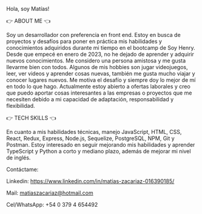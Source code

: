 Hola, soy Matías!


👉 ABOUT ME 👈

 Soy un desarrollador con preferencia en front end. Estoy en busca de proyectos y desafíos para poner en práctica mis habilidades y conocimientos adquiridos durante mi tiempo en el bootcamp de Soy Henry. Desde que empecé en enero de 2023, no he dejado de aprender y adquirir nuevos conocimientos. Me considero una persona amistosa y me gusta llevarme bien con todos. Algunos de mis hobbies son jugar videojuegos, leer, ver videos y aprender cosas nuevas, también me gusta mucho viajar y conocer lugares nuevos. Me motiva el desafío y siempre doy lo mejor de mí en todo lo que hago. Actualmente estoy abierto a ofertas laborales y creo que puedo aportar cosas interesantes a las empresas o proyectos que me necesiten debido a mi capacidad de adaptación, responsabilidad y flexibilidad.


👉 TECH SKILLS 👈

En cuanto a mis habilidades técnicas, manejo JavaScript, HTML, CSS, React, Redux, Express, Node.js, Sequelize, PostgreSQL, NPM, Git y Postman. Estoy interesado en seguir mejorando mis habilidades y aprender TypeScript y Python a corto y mediano plazo, además de mejorar mi nivel de inglés.

Contáctame: 

Linkedin:
https://www.linkedin.com/in/matias-zacariaz-016390185/

Mail: 
matiaszacariaz@hotmail.com

Cel/WhatsApp:
+54 0 379 4 654492
